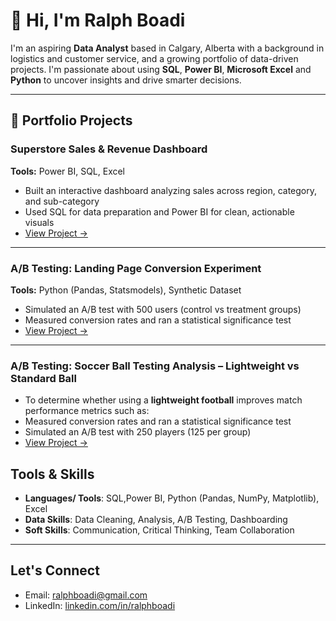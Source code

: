 # 👋 Hi, I'm Ralph Boadi

I'm an aspiring **Data Analyst** based in Calgary, Alberta with a background in logistics and customer service, and a growing portfolio of data-driven projects. I'm passionate about using **SQL**, **Power BI**, **Microsoft Excel** and **Python** to uncover insights and drive smarter decisions.

---

## 📁 Portfolio Projects

### Superstore Sales & Revenue Dashboard
**Tools:** Power BI, SQL, Excel  
- Built an interactive dashboard analyzing sales across region, category, and sub-category 
- Used SQL for data preparation and Power BI for clean, actionable visuals  
- [View Project →](https://github.com/ralphboadi/ralphboadi/blob/main/superstore_sales_project/README.md)

---

### A/B Testing: Landing Page Conversion Experiment
**Tools:** Python (Pandas, Statsmodels), Synthetic Dataset  
- Simulated an A/B test with 500 users (control vs treatment groups)  
- Measured conversion rates and ran a statistical significance test  
- [View Project →](https://github.com/ralphboadi/ralphboadi/blob/main/ab_test_landing_page_project/README.md)

---

### A/B Testing: Soccer Ball Testing Analysis – Lightweight vs Standard Ball
- To determine whether using a **lightweight football** improves match performance metrics such as:
- Measured conversion rates and ran a statistical significance test
- Simulated an A/B test with 250 players (125 per group)
- [View Project →](https://github.com/ralphboadi/ralphboadi/blob/main/soccer_ab_test_project/README.md)

## Tools & Skills
- **Languages/ Tools**: SQL,Power BI, Python (Pandas, NumPy, Matplotlib), Excel
- **Data Skills**: Data Cleaning, Analysis, A/B Testing, Dashboarding
- **Soft Skills**: Communication, Critical Thinking, Team Collaboration

---

## Let's Connect

- Email: ralphboadi@gmail.com  
- LinkedIn: [linkedin.com/in/ralphboadi](https://www.linkedin.com/in/ralphboadi)
